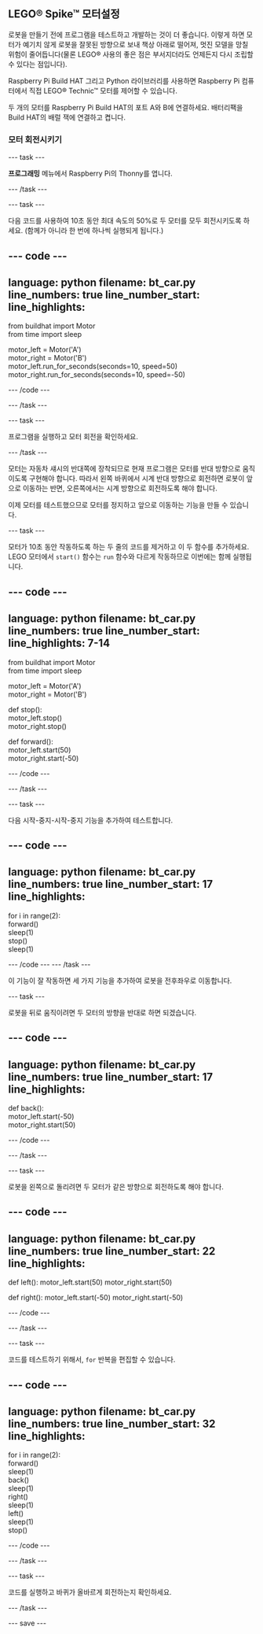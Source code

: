 ## LEGO® Spike™ 모터설정

로봇을 만들기 전에 프로그램을 테스트하고 개발하는 것이 더 좋습니다. 이렇게 하면 모터가 예기치 않게 로봇을 잘못된 방향으로 보내 책상 아래로 떨어져, 멋진 모델을 망칠 위험이 줄어듭니다(물론 LEGO® 사용의 좋은 점은 부서지더라도 언제든지 다시 조립할 수 있다는 점입니다).

Raspberry Pi Build HAT 그리고 Python 라이브러리를 사용하면 Raspberry Pi 컴퓨터에서 직접 LEGO® Technic™ 모터를 제어할 수 있습니다.

두 개의 모터를 Raspberry Pi Build HAT의 포트 A와 B에 연결하세요. 배터리팩을 Build HAT의 배럴 잭에 연결하고 켭니다.

### 모터 회전시키기

--- task ---

**프로그래밍** 메뉴에서 Raspberry Pi의 Thonny를 엽니다.

--- /task ---

--- task ---

다음 코드를 사용하여 10초 동안 최대 속도의 50%로 두 모터를 모두 회전시키도록 하세요. (함께가 아니라 한 번에 하나씩 실행되게 됩니다.)

--- code ---
---
language: python 
filename: bt_car.py 
line_numbers: true 
line_number_start:
line_highlights:
---

from buildhat import Motor   
from time import sleep

motor_left = Motor('A')   
motor_right = Motor('B')   
motor_left.run_for_seconds(seconds=10, speed=50)   
motor_right.run_for_seconds(seconds=10, speed=-50)

--- /code ---

--- /task ---

--- task ---

프로그램을 실행하고 모터 회전을 확인하세요.

--- /task ---

모터는 자동차 섀시의 반대쪽에 장착되므로 현재 프로그램은 모터를 반대 방향으로 움직이도록 구현해야 합니다. 따라서 왼쪽 바퀴에서 시계 반대 방향으로 회전하면 로봇이 앞으로 이동하는 반면, 오른쪽에서는 시계 방향으로 회전하도록 해야 합니다.

이제 모터를 테스트했으므로 모터를 정지하고 앞으로 이동하는 기능을 만들 수 있습니다.

--- task ---

모터가 10초 동안 작동하도록 하는 두 줄의 코드를 제거하고 이 두 함수를 추가하세요. LEGO 모터에서 `start()` 함수는 `run` 함수와 다르게 작동하므로 이번에는 함께 실행됩니다.

--- code ---
---
language: python 
filename: bt_car.py 
line_numbers: true 
line_number_start:
line_highlights: 7-14
---

from buildhat import Motor   
from time import sleep

motor_left = Motor('A')    
motor_right = Motor('B')

def stop():    
    motor_left.stop()    
    motor_right.stop()


def forward():     
    motor_left.start(50)     
    motor_right.start(-50)


--- /code ---

--- /task ---

--- task ---

다음 시작-중지-시작-중지 기능을 추가하여 테스트합니다.

--- code ---
---
language: python 
filename: bt_car.py 
line_numbers: true 
line_number_start: 17
line_highlights:
---

for i in range(2):    
    forward()    
    sleep(1)    
    stop()    
    sleep(1)

--- /code ---
--- /task ---


이 기능이 잘 작동하면 세 가지 기능을 추가하여 로봇을 전후좌우로 이동합니다.

--- task ---

로봇을 뒤로 움직이려면 두 모터의 방향을 반대로 하면 되겠습니다.

--- code ---
---
language: python 
filename: bt_car.py 
line_numbers: true 
line_number_start: 17
line_highlights:
---

def back():    
    motor_left.start(-50)     
    motor_right.start(50)


--- /code ---

--- /task ---

--- task ---

로봇을 왼쪽으로 돌리려면 두 모터가 같은 방향으로 회전하도록 해야 합니다.

--- code ---
---
language: python 
filename: bt_car.py 
line_numbers: true 
line_number_start: 22
line_highlights:
---

def left(): 
    motor_left.start(50) 
    motor_right.start(50)


def right(): 
    motor_left.start(-50) 
    motor_right.start(-50)


--- /code ---

--- /task ---

--- task ---

코드를 테스트하기 위해서, `for` 반복을 편집할 수 있습니다.

--- code ---
---
language: python 
filename: bt_car.py 
line_numbers: true 
line_number_start: 32
line_highlights:
---

for i in range(2):    
    forward()     
    sleep(1)     
    back()     
    sleep(1)     
    right()     
    sleep(1)     
    left()      
    sleep(1)      
    stop()

--- /code ---

--- /task ---

--- task ---

코드를 실행하고 바퀴가 올바르게 회전하는지 확인하세요.

--- /task ---

--- save ---
